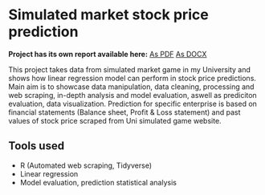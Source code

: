 # Simulated market stock price prediction

**Project has its own report available here:** [As PDF](/seminarka.pdf) [As DOCX](/seminarka.docx)

This project takes data from simulated market game in my University and shows how linear regression model can perform in stock price predictions. Main aim is to showcase data manipulation, data cleaning, processing and web scraping, in-depth analysis and model evaluation, aswell as prediciton evaluation, data visualization. 
Prediction for specific enterprise is based on financial statements (Balance sheet, Profit & Loss statement) and past values of stock price scraped from Uni simulated game website. 


## Tools used
- R (Automated web scraping, Tidyverse)
- Linear regression
- Model evaluation, prediction statistical analysis